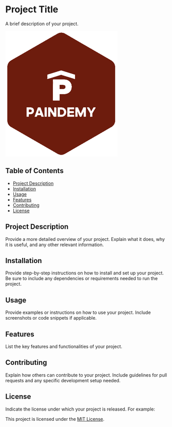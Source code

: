 # Project Title

A brief description of your project.

![Project Screenshot](public/images/logo_home.png)

## Table of Contents

- [Project Description](#project-description)
- [Installation](#installation)
- [Usage](#usage)
- [Features](#features)
- [Contributing](#contributing)
- [License](#license)

## Project Description

Provide a more detailed overview of your project. Explain what it does, why it is useful, and any other relevant information.

## Installation

Provide step-by-step instructions on how to install and set up your project. Be sure to include any dependencies or requirements needed to run the project.

## Usage

Provide examples or instructions on how to use your project. Include screenshots or code snippets if applicable.

## Features

List the key features and functionalities of your project.

## Contributing

Explain how others can contribute to your project. Include guidelines for pull requests and any specific development setup needed.

## License

Indicate the license under which your project is released. For example:

This project is licensed under the [MIT License](LICENSE).
